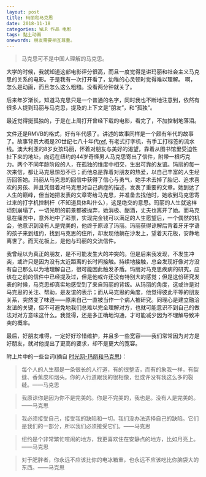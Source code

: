 ```yaml
---
layout: post
title: 玛丽和马克思
date: 2018-11-18
categories: WLR 作品 电影
tags: 黏土动画
onewords: 朋友需要相互尊重。
---
```

> 马克思可不是中国人理解的马克思。

大学的时候，我就知道这部电影评分很高，而且一度觉得是讲玛丽和社会主义马克思的关系的电影。于是我有一次打开看了，幼稚的心灵顿时觉得难以理解。
啊，怎么是动画，而且怎么这么粗糙。没看两分钟就关了。

后来年岁渐长，知道马克思只是一个普通的名字，同时我也不断地注意到，依然有很多人提到玛丽与马克思，提及的上下文是“朋友”，和“孤独”。

最近觉得挺孤独的，于是在上周打开曾经下载的电影，看完了，不加控制地落泪。

文件还是RMVB的格式，好有年代感了。讲述的故事同样是一个颇有年代的故事了。故事背景大概是20世纪七八十年代[ref](http://bbs.tianya.cn/post-filmtv-279468-1.shtml), 有老式打字机，有手工打标签的流水线。澳大利亚的8岁女孩玛丽，怀着对朋友与美好的渴望，靠着从图书馆里受迫性扯下来的地址，向远在纽约的44岁奇怪男人马克思寄出了信件，附带一根巧克力。两个不同年龄阶段的人，在孤独的维度中相交，生出可靠的友谊。玛丽的每一次来信，都让马克思惊恐不已；而他总是靠着对朋友的热爱，以自己丰富的人生经历回答她。玛丽从马克思的回信中获得了信心与勇气，她手术去掉了胎记、追求喜欢的男孩、并且凭借着对马克思对自己病症的描述，发表了重要的文章。她到达了人生的巅峰，但当她把发表的文章寄给马克思，并准备去找他时，她收到马克思寄过来的打字机控制杆（不知道具体叫什么），这是绝交的意思。玛丽的人生就这样顷刻崩塌了，一切光明的前景都被抛弃，她消极、酗酒，丈夫也离开了她。而马克思在痛苦中，意外地中了彩票，实现完金钱可以满足的人生愿望后，一个偶然的机会，他意识到没有人是完美的，他终于原谅了玛丽。玛丽获得谅解后背着牙牙学语的孩子来到纽约，找到马克思的住所，却发现他躺在沙发上，望着天花板，安静地离世了。而天花板上，是他与玛丽的交流信件。

我曾经以为真正的朋友，是不可能发生大的冲突的。但是后来我发现，不发生冲突，或许只是因为没有太近距离的长时间接触。持续地接触，总会发现好像对方没有自己那么以为地理解自己，很可能因此触发矛盾。玛丽对马克思疾病的研究，应该在之前的信件中已经提及过，但是他或许还没有特别大的感觉；但是这份研究发表的时候，马克思却真实地感受到了来自玛丽的背叛。从玛丽的角度，这或许是对马克思的关注、帮助，是友谊的表示；而从马克思的角度，他觉得彼此平等的朋友关系，突然变了味道——原来自己一直被当作一个病人被研究。同理心是建立融洽友谊的关键，但不可避免地我们总难以完全理解对方，也就可能意识不到自己的做法对对方意味这什么。我觉得，还是多正确地沟通，才可能减少因为不理解导致冲突的概率。

最后，好朋友难得，一定好好珍惜维护，并且多一些宽容——我们常常因为对方是好朋友，就对他提出了更高的要求，却不是更大的宽容。

附上片中的一些台词(摘自 [时光网-玛丽和马克思](http://movie.mtime.com/92909/behind_the_scene.html))：

> 每个人的人生都是一条很长的人行道，有的很整洁，而有的象我一样，有裂缝、香蕉皮和烟头。你的人行道跟我的很相像，但或许没有我这么多的裂缝。——马克思

> 我原谅你是因为你不是完美的。你是不完美的，我也是。没有人是完美的。——马克思

> 我必须接受自己，接受我的缺陷和一切。我们没办法选择自己的缺陷。它们是我们的一部分，所以我们必须接受它们。——马克思

> 纽约是个非常繁忙喧闹的地方，我更喜欢住在安静点的地方，比如月亮上。——马克思

> 对于肥胖者，你永远不应该比你的电冰箱重，也永远不应该吃比你脑袋大的东西。——马克思